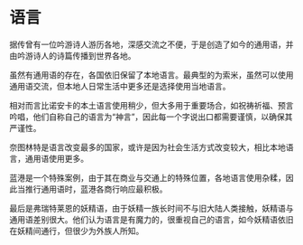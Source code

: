 # 语言

据传曾有一位吟游诗人游历各地，深感交流之不便，于是创造了如今的通用语，并由吟游诗人的诗篇传播到世界各地。

虽然有通用语的存在，各国依旧保留了本地语言。最典型的为索米，虽然可以使用通用语交流，但本地人日常生活中更多还是选择使用当地语言。

相对而言比诺安卡的本土语言使用稍少，但大多用于重要场合，如祝祷祈福、预言吟唱，他们自称自己的语言为“神言”，因此每一个字说出口都需要谨慎，以确保其严谨性。

奈图林特是语言改变最多的国家，或许是因为社会生活方式改变较大，相比本地语言，通用语使用更多。

蓝港是一个特殊案例，由于其在商业与交通上的特殊位置，各地语言使用杂糅，因此当推行通用语时，蓝港各商行响应最积极。

最后是弗瑞特莱恩的妖精语，由于妖精一族长时间不与旧大陆人类接触，妖精语与通用语差别很大。他们认为语言是有魔力的，很重视自己的语言，如今妖精语依旧在妖精间通行，但很少为外族人所知。

<br>
<br>
